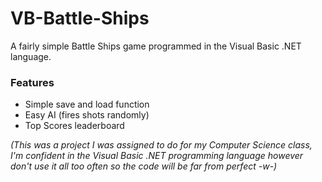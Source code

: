 # VB-Battle-Ships

A fairly simple Battle Ships game programmed in the Visual Basic .NET language.

### Features

- Simple save and load function
- Easy AI (fires shots randomly)
- Top Scores leaderboard

*(This was a project I was assigned to do for my Computer Science class, I'm confident in the Visual Basic .NET programming language however don't use it all too often so the code will be far from perfect -w-)*
